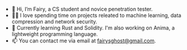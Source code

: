 - 👋 Hi, I’m Fairy, a CS student and novice penetration tester.
- 👩‍💻 I love spending time on projects releated to machine learning, data compression and network security. 
- 🌱 Currently learning Rust and Solidity. I'm also working on Anima, a lightweight programming language.
- 📫 You can contact me via email at fairysghost@gmail.com.

